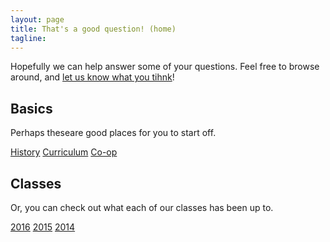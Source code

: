 ```yaml
---
layout: page
title: That's a good question! (home)
tagline:
---
```


Hopefully we can help answer some of your questions. Feel free to browse around, and [let us know what you tihnk](mailto:whatissystems.@gmail.com)!

## Basics

  Perhaps theseare good places for you to start off.
  
[History](link)
[Curriculum](link)
[Co-op](link)

## Classes

  Or, you can check out what each of our classes has been up to.

[2016](link)
[2015](link)
[2014](link)


